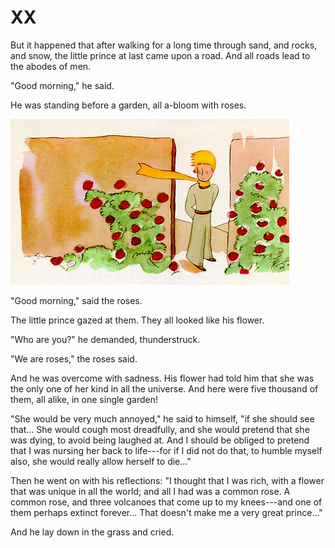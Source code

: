 # XX

But it happened that after walking for a long time through sand, and
rocks, and snow, the little prince at last came upon a road. And all
roads lead to the abodes of men.

"Good morning," he said.

He was standing before a garden, all a-bloom with roses.

![](rosegarden.jpg)

"Good morning," said the roses.

The little prince gazed at them. They all looked like his flower.

"Who are you?" he demanded, thunderstruck.

"We are roses," the roses said.

And he was overcome with sadness. His flower had told him that she was
the only one of her kind in all the universe. And here were five
thousand of them, all alike, in one single garden!

"She would be very much annoyed," he said to himself, "if she should
see that... She would cough most dreadfully, and she would pretend
that she was dying, to avoid being laughed at. And I should be obliged
to pretend that I was nursing her back to life---for if I did not do
that, to humble myself also, she would really allow herself to die..."

Then he went on with his reflections: "I thought that I was rich, with
a flower that was unique in all the world; and all I had was a common
rose. A common rose, and three volcanoes that come up to my knees---and
one of them perhaps extinct forever... That doesn't make me a very
great prince..."

And he lay down in the grass and cried.
